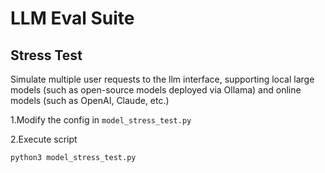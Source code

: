 # LLM Eval Suite

## Stress Test

Simulate multiple user requests to the llm interface, supporting local large models (such as open-source models deployed via Ollama) and online models (such as OpenAI, Claude, etc.)

1.Modify the config in `model_stress_test.py`

2.Execute script

```bash
python3 model_stress_test.py
```

